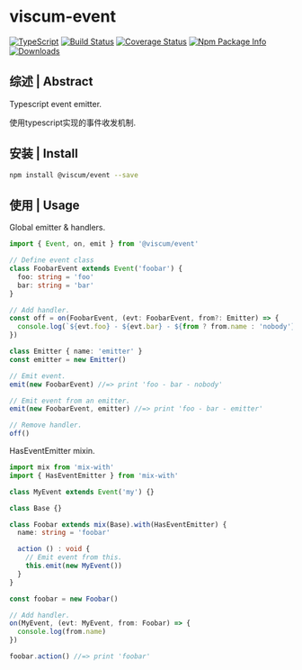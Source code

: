 # viscum-event

[![TypeScript](https://img.shields.io/badge/lang-typescript-blue.svg)](https://www.tslang.cn/) [![Build Status](https://travis-ci.org/yusangeng/viscum-event.svg?branch=master)](https://travis-ci.org/yusangeng/viscum-event) [![Coverage Status](https://coveralls.io/repos/github/yusangeng/viscum-event/badge.svg?branch=master)](https://coveralls.io/github/yusangeng/viscum-event?branch=master) [![Npm Package Info](https://badge.fury.io/js/viscum-event.svg)](https://www.npmjs.com/package/viscum-event) [![Downloads](https://img.shields.io/npm/dw/viscum-event.svg?style=flat)](https://www.npmjs.com/package/viscum-event)

## 综述 | Abstract

Typescript event emitter.

使用typescript实现的事件收发机制.

## 安装 | Install

``` bash
npm install @viscum/event --save
```

## 使用 | Usage

Global emitter & handlers.

``` ts
import { Event, on, emit } from '@viscum/event'

// Define event class
class FoobarEvent extends Event('foobar') {
  foo: string = 'foo'
  bar: string = 'bar'
}

// Add handler.
const off = on(FoobarEvent, (evt: FoobarEvent, from?: Emitter) => {
  console.log(`${evt.foo} - ${evt.bar} - ${from ? from.name : 'nobody'}`)
})

class Emitter { name: 'emitter' }
const emitter = new Emitter()

// Emit event.
emit(new FoobarEvent) //=> print 'foo - bar - nobody'

// Emit event from an emitter.
emit(new FoobarEvent, emitter) //=> print 'foo - bar - emitter'

// Remove handler.
off()
```

HasEventEmitter mixin.

``` ts
import mix from 'mix-with'
import { HasEventEmitter } from 'mix-with'

class MyEvent extends Event('my') {}

class Base {}

class Foobar extends mix(Base).with(HasEventEmitter) {
  name: string = 'foobar'

  action () : void {
    // Emit event from this.
    this.emit(new MyEvent())
  }
}

const foobar = new Foobar()

// Add handler.
on(MyEvent, (evt: MyEvent, from: Foobar) => {
  console.log(from.name)
})

foobar.action() //=> print 'foobar'
```

